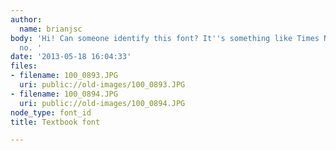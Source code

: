 ```yaml
---
author:
  name: brianjsc
body: 'Hi! Can someone identify this font? It''s something like Times New Roman, but
  no. '
date: '2013-05-18 16:04:33'
files:
- filename: 100_0893.JPG
  uri: public://old-images/100_0893.JPG
- filename: 100_0894.JPG
  uri: public://old-images/100_0894.JPG
node_type: font_id
title: Textbook font

---
```

